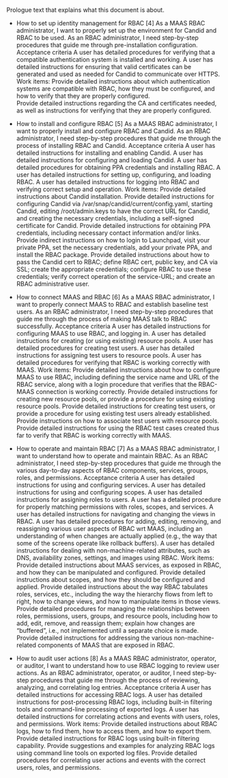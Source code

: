 <!-- "How to install and use RBAC with MAAS" -->

Prologue text that explains what this document is about.

* How to set up identity management for RBAC 
[4] As a MAAS RBAC administrator, I want to properly set up the environment for Candid and RBAC to be used.
As an RBAC administrator, I need step-by-step procedures that guide me through pre-installation configuration.
Acceptance criteria
A user has detailed procedures for verifying that a compatible authentication system is installed and working.
A user has detailed instructions for ensuring that valid certificates can be generated and used as needed for Candid to communicate over HTTPS.
Work items:
Provide detailed instructions about which authentication systems are compatible with RBAC, how they must be configured, and how to verify that they are properly configured.  
Provide detailed instructions regarding the CA and certificates needed, as well as instructions for verifying that they are properly configured.

* How to install and configure RBAC
[5] As a MAAS RBAC administrator, I want to properly install and configure RBAC and Candid.
As an RBAC administrator, I need step-by-step procedures that guide me through the process of installing RBAC and Candid.
Acceptance criteria
A user has detailed instructions for installing and enabling Candid. 
A user has detailed instructions for configuring and loading Candid.
A user has detailed procedures for obtaining PPA credentials and installing RBAC.
A user has detailed instructions for setting up, configuring, and loading RBAC.
A user has detailed instructions for logging into RBAC and verifying correct setup and operation.
Work items:
Provide detailed instructions about Candid installation.
Provide detailed instructions for configuring Candid via /var/snap/candid/current/config.yaml, starting Candid, editing /root/admin.keys to have the correct URL for Candid, and creating the necessary credentials, including a self-signed certificate for Candid.
Provide detailed instructions for obtaining PPA credentials, including necessary contact information and/or links.
Provide indirect instructions on how to login to Launchpad, visit your private PPA, set the necessary credentials, add your private PPA, and install the RBAC package.
Provide detailed instructions about how to pass the Candid cert to RBAC; define RBAC cert, public key, and CA via SSL; create the appropriate credentials; configure RBAC to use these credentials; verify correct operation of the service-URL; and create an RBAC administrative user.

* How to connect MAAS and RBAC
[6] As a MAAS RBAC administrator, I want to properly connect MAAS to RBAC and establish baseline test users.
As an RBAC administrator, I need step-by-step procedures that guide me through the process of making MAAS talk to RBAC successfully.
Acceptance criteria
A user has detailed instructions for configuring MAAS to use RBAC, and logging in. 
A user has detailed instructions for creating (or using existing) resource pools.
A user has detailed procedures for creating test users.
A user has detailed instructions for assigning test users to resource pools.
A user has detailed procedures for verifying that RBAC is working correctly with MAAS.
Work items:
Provide detailed instructions about how to configure MAAS to use RBAC, including defining the service name and URL of the RBAC service, along with a login procedure that verifies that the RBAC-MAAS connection is working correctly.
Provide detailed instructions for creating new resource pools, or provide a procedure for using existing resource pools.
Provide detailed instructions for creating test users, or provide a procedure for using existing test users already established.
Provide instructions on how to associate test users with resource pools.
Provide detailed instructions for using the RBAC test cases created thus far to verify that RBAC is working correctly with MAAS.

* How to operate and maintain RBAC
[7] As a MAAS RBAC administrator, I want to understand how to operate and maintain RBAC.
As an RBAC administrator, I need step-by-step procedures that guide me through the various day-to-day aspects of RBAC components, services, groups, roles, and permissions.
Acceptance criteria
A user has detailed instructions for using and configuring services. 
A user has detailed instructions for using and configuring scopes. 
A user has detailed instructions for assigning roles to users.
A user has a detailed procedure for properly matching permissions with roles, scopes, and services. 
A user has detailed instructions for navigating and changing the views in RBAC.
A user has detailed procedures for adding, editing, removing, and reassigning various user aspects of RBAC wrt MAAS, including an understanding of when changes are actually applied (e.g., the way that some of the screens operate like rollback buffers).
A user has detailed instructions for dealing with non-machine-related attributes, such as DNS, availability zones, settings, and images using RBAC.
Work items:
Provide detailed instructions about MAAS services, as exposed in RBAC, and how they can be manipulated and configured.
Provide detailed instructions about scopes, and how they should be configured and applied.
Provide detailed instructions about the way RBAC tabulates roles, services, etc., including the way the hierarchy flows from left to right, how to change views, and how to manipulate items in those views.
Provide detailed procedures for managing the relationships between roles, permissions, users, groups, and resource pools, including how to add, edit, remove, and reassign them; explain how changes are “buffered”, i.e., not implemented until a separate choice is made.
Provide detailed instructions for addressing the various non-machine-related components of MAAS that are exposed in RBAC.

* How to audit user actions
[8] As a MAAS RBAC administrator, operator, or auditor, I want to understand how to use RBAC logging to review user actions.
As an RBAC administrator, operator, or auditor, I need step-by-step procedures that guide me through the process of reviewing, analyzing, and correlating log entries.
Acceptance criteria
A user has detailed instructions for accessing RBAC logs. 
A user has detailed instructions for post-processing RBAC logs, including built-in filtering tools and command-line processing of exported logs. 
A user has detailed instructions for correlating actions and events with users, roles, and permissions.
Work items:
Provide detailed instructions about RBAC logs, how to find them, how to access them, and how to export them.
Provide detailed instructions for RBAC logs using built-in filtering capability.
Provide suggestions and examples for analyzing RBAC logs using command line tools on exported log files.
Provide detailed procedures for correlating user actions and events with the correct users, roles, and permissions.